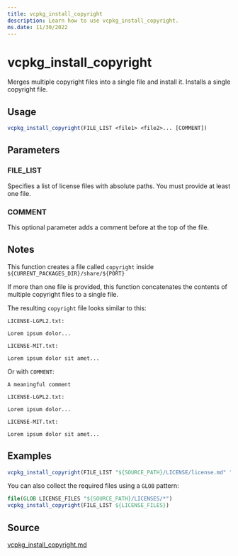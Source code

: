 ```yaml
---
title: vcpkg_install_copyright
description: Learn how to use vcpkg_install_copyright.
ms.date: 11/30/2022
---
```

# vcpkg_install_copyright

Merges multiple copyright files into a single file and install it.
Installs a single copyright file.

## Usage

```cmake
vcpkg_install_copyright(FILE_LIST <file1> <file2>... [COMMENT])
```

## Parameters

### FILE_LIST

Specifies a list of license files with absolute paths. You must provide at least one file.

### COMMENT

This optional parameter adds a comment before at the top of the file. 

## Notes

This function creates a file called `copyright` inside `${CURRENT_PACKAGES_DIR}/share/${PORT}`

If more than one file is provided, this function concatenates the contents of multiple copyright files to a single file.

The resulting `copyright` file looks similar to this:

```
LICENSE-LGPL2.txt:

Lorem ipsum dolor...

LICENSE-MIT.txt:

Lorem ipsum dolor sit amet...
```

Or with `COMMENT`:

```
A meaningful comment

LICENSE-LGPL2.txt:

Lorem ipsum dolor...

LICENSE-MIT.txt:

Lorem ipsum dolor sit amet...
```

## Examples

```cmake
vcpkg_install_copyright(FILE_LIST "${SOURCE_PATH}/LICENSE/license.md" "${SOURCE_PATH}/LICENSE/license_gpl.md" COMMENT "This is a comment")
```

You can also collect the required files using a `GLOB` pattern:

```cmake
file(GLOB LICENSE_FILES "${SOURCE_PATH}/LICENSES/*")
vcpkg_install_copyright(FILE_LIST ${LICENSE_FILES})
```

## Source

[vcpkg_install_copyright.md](https://github.com/Microsoft/vcpkg/blob/master/scripts/cmake/vcpkg_install_copyright.cmake)

